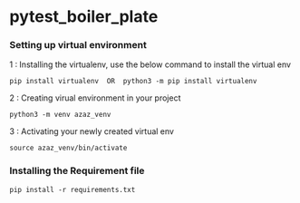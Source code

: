 # pytest_boiler_plate

### Setting up virtual environment

1 : Installing the virtualenv, use the below command to install the virtual env
``` 
pip install virtualenv  OR  python3 -m pip install virtualenv
 ```
2 : Creating virual environment in your project
```
python3 -m venv azaz_venv
```
3 : Activating your newly created virtual env
```
source azaz_venv/bin/activate   
```

### Installing the Requirement file

```
pip install -r requirements.txt
```

